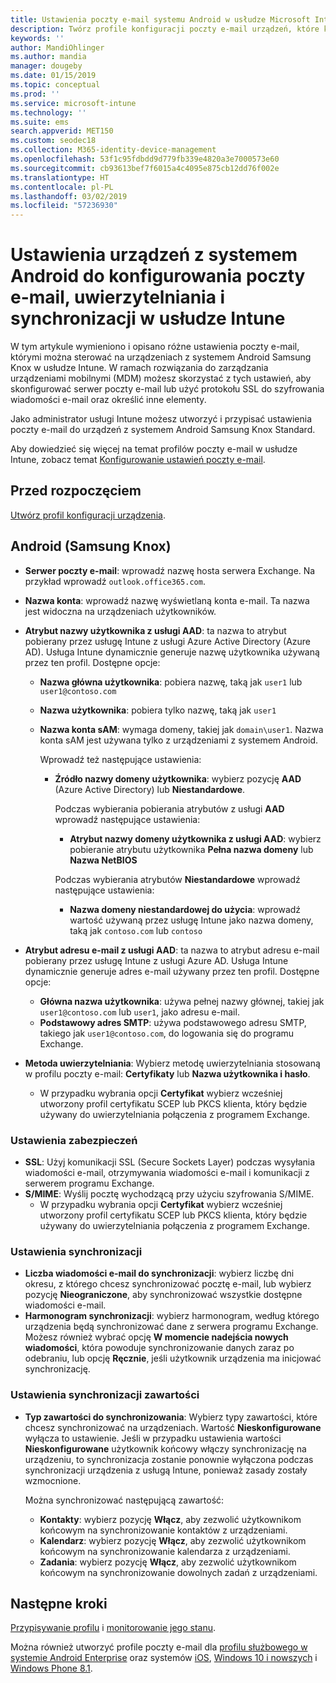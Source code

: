 ```yaml
---
title: Ustawienia poczty e-mail systemu Android w usłudze Microsoft Intune — Azure | Microsoft Docs
description: Twórz profile konfiguracji poczty e-mail urządzeń, które korzystają z serwerów programu Exchange i pobierają atrybuty z usługi Azure Active Directory. Włącz protokół SSL lub S/MIME, uwierzytelniaj użytkowników przy użyciu certyfikatów lub nazwy użytkownika i hasła oraz synchronizuj pocztę e-mail i harmonogramy na urządzeniach z systemem Android Samsung Knox za pomocą usługi Microsoft Intune.
keywords: ''
author: MandiOhlinger
ms.author: mandia
manager: dougeby
ms.date: 01/15/2019
ms.topic: conceptual
ms.prod: ''
ms.service: microsoft-intune
ms.technology: ''
ms.suite: ems
search.appverid: MET150
ms.custom: seodec18
ms.collection: M365-identity-device-management
ms.openlocfilehash: 53f1c95fdbdd9d779fb339e4820a3e7000573e60
ms.sourcegitcommit: cb93613bef7f6015a4c4095e875cb12dd76f002e
ms.translationtype: HT
ms.contentlocale: pl-PL
ms.lasthandoff: 03/02/2019
ms.locfileid: "57236930"
---
```

# <a name="android-device-settings-to-configure-email-authentication-and-synchronization-in-intune"></a>Ustawienia urządzeń z systemem Android do konfigurowania poczty e-mail, uwierzytelniania i synchronizacji w usłudze Intune

W tym artykule wymieniono i opisano różne ustawienia poczty e-mail, którymi można sterować na urządzeniach z systemem Android Samsung Knox w usłudze Intune. W ramach rozwiązania do zarządzania urządzeniami mobilnymi (MDM) możesz skorzystać z tych ustawień, aby skonfigurować serwer poczty e-mail lub użyć protokołu SSL do szyfrowania wiadomości e-mail oraz określić inne elementy.

Jako administrator usługi Intune możesz utworzyć i przypisać ustawienia poczty e-mail do urządzeń z systemem Android Samsung Knox Standard.

Aby dowiedzieć się więcej na temat profilów poczty e-mail w usłudze Intune, zobacz temat [Konfigurowanie ustawień poczty e-mail](email-settings-configure.md).

## <a name="before-you-begin"></a>Przed rozpoczęciem

[Utwórz profil konfiguracji urządzenia](email-settings-configure.md#create-a-device-profile).

## <a name="android-samsung-knox"></a>Android (Samsung Knox)

- **Serwer poczty e-mail**: wprowadź nazwę hosta serwera Exchange. Na przykład wprowadź `outlook.office365.com`.
- **Nazwa konta**: wprowadź nazwę wyświetlaną konta e-mail. Ta nazwa jest widoczna na urządzeniach użytkowników.
- **Atrybut nazwy użytkownika z usługi AAD**: ta nazwa to atrybut pobierany przez usługę Intune z usługi Azure Active Directory (Azure AD). Usługa Intune dynamicznie generuje nazwę użytkownika używaną przez ten profil. Dostępne opcje:
  - **Nazwa główna użytkownika**: pobiera nazwę, taką jak `user1` lub `user1@contoso.com`
  - **Nazwa użytkownika**: pobiera tylko nazwę, taką jak `user1`
  - **Nazwa konta sAM**: wymaga domeny, takiej jak `domain\user1`. Nazwa konta sAM jest używana tylko z urządzeniami z systemem Android.

    Wprowadź też następujące ustawienia:  
    - **Źródło nazwy domeny użytkownika**: wybierz pozycję **AAD** (Azure Active Directory) lub **Niestandardowe**.

      Podczas wybierania pobierania atrybutów z usługi **AAD** wprowadź następujące ustawienia:
      - **Atrybut nazwy domeny użytkownika z usługi AAD**: wybierz pobieranie atrybutu użytkownika **Pełna nazwa domeny** lub **Nazwa NetBIOS**

      Podczas wybierania atrybutów **Niestandardowe** wprowadź następujące ustawienia:
      - **Nazwa domeny niestandardowej do użycia**: wprowadź wartość używaną przez usługę Intune jako nazwa domeny, taką jak `contoso.com` lub `contoso`

- **Atrybut adresu e-mail z usługi AAD**: ta nazwa to atrybut adresu e-mail pobierany przez usługę Intune z usługi Azure AD. Usługa Intune dynamicznie generuje adres e-mail używany przez ten profil. Dostępne opcje:
  - **Główna nazwa użytkownika**:  używa pełnej nazwy głównej, takiej jak `user1@contoso.com` lub `user1`, jako adresu e-mail.
  - **Podstawowy adres SMTP**: używa podstawowego adresu SMTP, takiego jak `user1@contoso.com`, do logowania się do programu Exchange.

- **Metoda uwierzytelniania**: Wybierz metodę uwierzytelniania stosowaną w profilu poczty e-mail: **Certyfikaty** lub **Nazwa użytkownika i hasło**.
  - W przypadku wybrania opcji **Certyfikat** wybierz wcześniej utworzony profil certyfikatu SCEP lub PKCS klienta, który będzie używany do uwierzytelniania połączenia z programem Exchange.

### <a name="security-settings"></a>Ustawienia zabezpieczeń

- **SSL**: Użyj komunikacji SSL (Secure Sockets Layer) podczas wysyłania wiadomości e-mail, otrzymywania wiadomości e-mail i komunikacji z serwerem programu Exchange.
- **S/MIME**: Wyślij pocztę wychodzącą przy użyciu szyfrowania S/MIME.
  - W przypadku wybrania opcji **Certyfikat** wybierz wcześniej utworzony profil certyfikatu SCEP lub PKCS klienta, który będzie używany do uwierzytelniania połączenia z programem Exchange.

### <a name="synchronization-settings"></a>Ustawienia synchronizacji

- **Liczba wiadomości e-mail do synchronizacji**: wybierz liczbę dni okresu, z którego chcesz synchronizować pocztę e-mail, lub wybierz pozycję **Nieograniczone**, aby synchronizować wszystkie dostępne wiadomości e-mail.
- **Harmonogram synchronizacji**: wybierz harmonogram, według którego urządzenia będą synchronizować dane z serwera programu Exchange. Możesz również wybrać opcję **W momencie nadejścia nowych wiadomości**, która powoduje synchronizowanie danych zaraz po odebraniu, lub opcję **Ręcznie**, jeśli użytkownik urządzenia ma inicjować synchronizację.

### <a name="content-sync-settings"></a>Ustawienia synchronizacji zawartości

- **Typ zawartości do synchronizowania**: Wybierz typy zawartości, które chcesz synchronizować na urządzeniach. Wartość **Nieskonfigurowane** wyłącza to ustawienie. Jeśli w przypadku ustawienia wartości **Nieskonfigurowane** użytkownik końcowy włączy synchronizację na urządzeniu, to synchronizacja zostanie ponownie wyłączona podczas synchronizacji urządzenia z usługą Intune, ponieważ zasady zostały wzmocnione. 

  Można synchronizować następującą zawartość:  
  - **Kontakty**: wybierz pozycję **Włącz**, aby zezwolić użytkownikom końcowym na synchronizowanie kontaktów z urządzeniami.
  - **Kalendarz**: wybierz pozycję **Włącz**, aby zezwolić użytkownikom końcowym na synchronizowanie kalendarza z urządzeniami.
  - **Zadania**: wybierz pozycję **Włącz**, aby zezwolić użytkownikom końcowym na synchronizowanie dowolnych zadań z urządzeniami.

## <a name="next-steps"></a>Następne kroki

[Przypisywanie profilu](device-profile-assign.md) i [monitorowanie jego stanu](device-profile-monitor.md).

Można również utworzyć profile poczty e-mail dla [profilu służbowego w systemie Android Enterprise](email-settings-android-enterprise.md) oraz systemów [iOS](email-settings-ios.md), [Windows 10 i nowszych](email-settings-windows-10.md) i [Windows Phone 8.1](email-settings-windows-phone-8-1.md).
